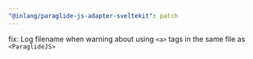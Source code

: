 ```yaml
---
"@inlang/paraglide-js-adapter-sveltekit": patch
---
```


fix: Log filename when warning about using `<a>` tags in the same file as `<ParaglideJS>`
